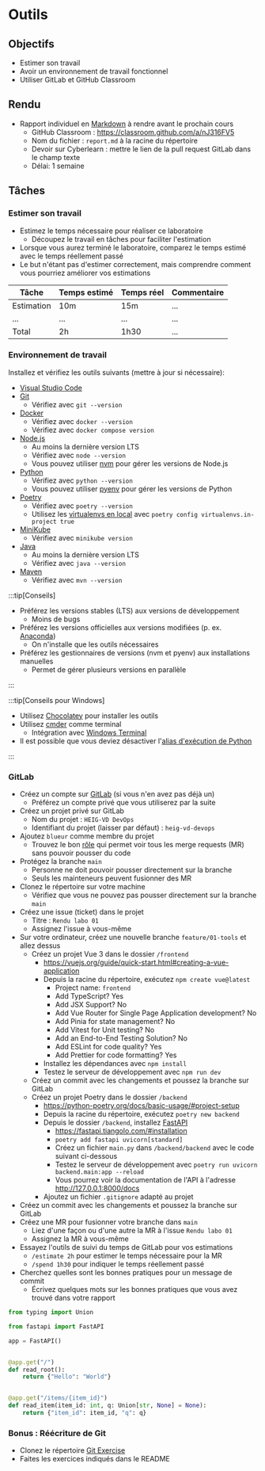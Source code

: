 # Outils

## Objectifs

- Estimer son travail
- Avoir un environnement de travail fonctionnel
- Utiliser GitLab et GitHub Classroom

## Rendu

- Rapport individuel en [Markdown](https://fr.wikipedia.org/wiki/Markdown) à rendre avant le prochain cours
  - GitHub Classroom : https://classroom.github.com/a/nJ316FV5
  - Nom du fichier : `report.md` à la racine du répertoire
  - Devoir sur Cyberlearn : mettre le lien de la pull request GitLab dans le champ texte
  - Délai: 1 semaine

## Tâches

### Estimer son travail

- Estimez le temps nécessaire pour réaliser ce laboratoire
  - Découpez le travail en tâches pour faciliter l'estimation
- Lorsque vous aurez terminé le laboratoire, comparez le temps estimé avec le temps réellement passé
- Le but n'étant pas d'estimer correctement, mais comprendre comment vous pourriez améliorer vos estimations

| Tâche      | Temps estimé | Temps réel | Commentaire |
| ---------- | ------------ | ---------- | ----------- |
| Estimation | 10m          | 15m        | ...         |
| ...        | ...          | ...        | ...         |
| Total      | 2h           | 1h30       | ...         |

### Environnement de travail

Installez et vérifiez les outils suivants (mettre à jour si nécessaire):

- [Visual Studio Code](https://code.visualstudio.com/)
- [Git](https://git-scm.com/)
  - Vérifiez avec `git --version`
- [Docker](https://www.docker.com/)
  - Vérifiez avec `docker --version`
  - Vérifiez avec `docker compose version`
- [Node.js](https://nodejs.org/)
  - Au moins la dernière version LTS
  - Vérifiez avec `node --version`
  - Vous pouvez utiliser [nvm](https://github.com/nvm-sh/nvm) pour gérer les versions de Node.js
- [Python](https://www.python.org/)
  - Vérifiez avec `python --version`
  - Vous pouvez utiliser [pyenv](https://github.com/pyenv/pyenv) pour gérer les versions de Python
- [Poetry](https://python-poetry.org/)
  - Vérifiez avec `poetry --version`
  - Utilisez les [virtualenvs en local](https://python-poetry.org/docs/configuration/#virtualenvsin-project) avec `poetry config virtualenvs.in-project true`
- [MiniKube](https://minikube.sigs.k8s.io/docs/)
  - Vérifiez avec `minikube version`
- [Java](https://adoptium.net/fr/)
  - Au moins la dernière version LTS
  - Vérifiez avec `java --version`
- [Maven](https://maven.apache.org/)
  - Vérifiez avec `mvn --version`

:::tip[Conseils]

- Préférez les versions stables (LTS) aux versions de développement
  - Moins de bugs
- Préférez les versions officielles aux versions modifiées (p. ex. [Anaconda](https://www.anaconda.com/))
  - On n'installe que les outils nécessaires
- Préférez les gestionnaires de versions (nvm et pyenv) aux installations manuelles
  - Permet de gérer plusieurs versions en parallèle

:::

:::tip[Conseils pour Windows]

- Utilisez [Chocolatey](https://chocolatey.org/) pour installer les outils
- Utilisez [cmder](https://cmder.app/) comme terminal
  - Intégration avec [Windows Terminal](https://medium.com/talpor/windows-terminal-cmder-%EF%B8%8F-573e6890d143)
- Il est possible que vous deviez désactiver l'[alias d'exécution de Python](https://www.thewindowsclub.com/manage-app-execution-aliases-on-windows-10)

:::

### GitLab

- Créez un compte sur [GitLab](https://gitlab.com/) (si vous n'en avez pas déjà un)
  - Préférez un compte privé que vous utiliserez par la suite
- Créez un projet privé sur GitLab
  - Nom du projet : `HEIG-VD DevOps`
  - Identifiant du projet (laisser par défaut) : `heig-vd-devops`
- Ajoutez `blueur` comme membre du projet
  - Trouvez le bon [rôle](https://docs.gitlab.com/ee/user/permissions.html) qui permet voir tous les merge requests (MR) sans pouvoir pousser du code
- Protégez la branche `main`
  - Personne ne doit pouvoir pousser directement sur la branche
  - Seuls les mainteneurs peuvent fusionner des MR
- Clonez le répertoire sur votre machine
  - Vérifiez que vous ne pouvez pas pousser directement sur la branche `main`
- Créez une issue (ticket) dans le projet
  - Titre : `Rendu labo 01`
  - Assignez l'issue à vous-même
- Sur votre ordinateur, créez une nouvelle branche `feature/01-tools` et allez dessus
  - Créez un projet Vue 3 dans le dossier `/frontend`
    - https://vuejs.org/guide/quick-start.html#creating-a-vue-application
    - Depuis la racine du répertoire, exécutez `npm create vue@latest`
      - Project name: `frontend`
      - Add TypeScript? Yes
      - Add JSX Support? No
      - Add Vue Router for Single Page Application development? No
      - Add Pinia for state management? No
      - Add Vitest for Unit testing? No
      - Add an End-to-End Testing Solution? No
      - Add ESLint for code quality? Yes
      - Add Prettier for code formatting? Yes
    - Installez les dépendances avec `npm install`
    - Testez le serveur de développement avec `npm run dev`
  - Créez un commit avec les changements et poussez la branche sur GitLab
  - Créez un projet Poetry dans le dossier `/backend`
    - https://python-poetry.org/docs/basic-usage/#project-setup
    - Depuis la racine du répertoire, exécutez `poetry new backend`
    - Depuis le dossier `/backend`, installez [FastAPI](https://fastapi.tiangolo.com/)
      - https://fastapi.tiangolo.com/#installation
      - `poetry add fastapi uvicorn[standard]`
      - Créez un fichier `main.py` dans `/backend/backend` avec le code suivant ci-dessous
      - Testez le serveur de développement avec `poetry run uvicorn backend.main:app --reload`
      - Vous pourrez voir la documentation de l'API à l'adresse http://127.0.0.1:8000/docs
    - Ajoutez un fichier `.gitignore` adapté au projet
- Créez un commit avec les changements et poussez la branche sur GitLab
- Créez une MR pour fusionner votre branche dans `main`
  - Liez d'une façon ou d'une autre la MR à l'issue `Rendu labo 01`
  - Assignez la MR à vous-même
- Essayez l'outils de suivi du temps de GitLab pour vos estimations
  - `/estimate 2h` pour estimer le temps nécessaire pour la MR
  - `/spend 1h30` pour indiquer le temps réellement passé
- Cherchez quelles sont les bonnes pratiques pour un message de commit
  - Écrivez quelques mots sur les bonnes pratiques que vous avez trouvé dans votre rapport

```python title="/backend/backend/main.py" showLineNumbers
from typing import Union

from fastapi import FastAPI

app = FastAPI()


@app.get("/")
def read_root():
    return {"Hello": "World"}


@app.get("/items/{item_id}")
def read_item(item_id: int, q: Union[str, None] = None):
    return {"item_id": item_id, "q": q}
```

### Bonus : Réécriture de Git

- Clonez le répertoire [Git Exercise](https://github.com/blueur/git-exercises)
- Faites les exercices indiqués dans le README
